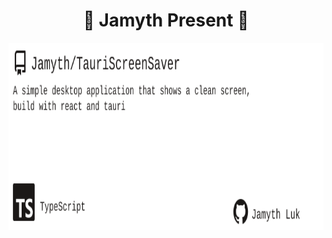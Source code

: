 <!-- built at 6/17/2024, 8:18:32 AM -->
<h1 align="center">
🎉 Jamyth Present 🎉
</h1>
<p align="center">
    <a href="https://github.com/Jamyth/TauriScreenSaver">
        <img width="1000" height="300" src="./readme.svg" />
    </a>
</p>